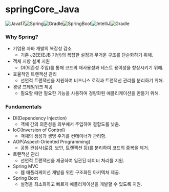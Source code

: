 # springCore_Java
![Java17](http://img.shields.io/badge/java-17-blue.svg)![Spring](http://img.shields.io/badge/spring-boot-brightgreen.svg)![Gradle](http://img.shields.io/badge/gradle-7.6.1-blue.svg)![SpringBoot](http://img.shields.io/badge/spring-boot-brightgreen.svg)![IntelliJ](http://img.shields.io/badge/intellij-idea-blue.svg)![Gradle](http://img.shields.io/badge/gradle-7.6.1-blue.svg)


### Why Spring?
- 기업용 자바 개발의 복잡성 감소
    - 기존 J2EE(EJB 기반)의 복잡한 설정과 무거운 구조를 단순화하기 위해.
- 객체 지향 설계 지원
    - DI(의존성 주입)를 통해 코드의 재사용성과 테스트 용이성을 향상시키기 위해.
- 효율적인 트랜잭션 관리
    - 선언적 트랜잭션을 지원하여 비즈니스 로직과 트랜잭션 관리를 분리하기 위해.
- 경량 프레임워크 제공
    - 필요할 때만 필요한 기능을 사용하여 경량화된 애플리케이션을 만들기 위해.

### Fundamentals
- DI(Dependency Injection)
    - 객체 간의 의존성을 외부에서 주입하여 결합도를 낮춤.
- IoC(Inversion of Control)
    - 객체의 생성과 생명 주기를 컨테이너가 관리함.
- AOP(Aspect-Oriented Programming)
    - 공통 관심사(로깅, 보안, 트랜잭션 등)를 분리하여 코드의 중복을 제거.
- 트랜잭션 관리
    - 선언적 트랜잭션을 제공하여 일관된 데이터 처리를 지원.
- Spring MVC
    - 웹 애플리케이션 개발을 위한 구조화된 아키텍처 제공.
- Spring Boot
    - 설정을 최소화하고 빠르게 애플리케이션을 개발할 수 있도록 지원.
